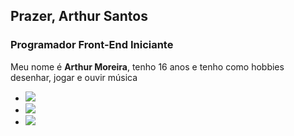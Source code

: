<h2> Prazer, Arthur Santos </h2>
<h3>Programador Front-End Iniciante</h3>
<p> Meu nome é <b>Arthur Moreira</b>, tenho 16 anos e tenho como hobbies desenhar, jogar e ouvir música</p>

<ul>
  <li><img src="https://cdn.jsdelivr.net/gh/devicons/devicon/icons/html5/html5-original.svg" />
  <li><img src="https://cdn.jsdelivr.net/gh/devicons/devicon/icons/css3/css3-original.svg" />
  <li><img src="https://cdn.jsdelivr.net/gh/devicons/devicon/icons/javascript/javascript-plain.svg" />
</ul>
